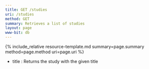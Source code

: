 ```yaml
---
title: GET /studies
uri: /studies
method: GET
summary: Retrieves a list of studies
layout: page
www-bit: db
---
```


{% include_relative resource-template.md summary=page.summary method=page.method uri=page.uri %}


* title
: Returns the study with the given title
